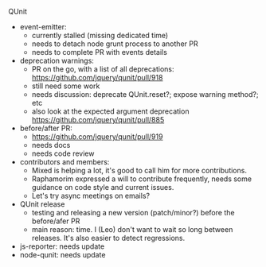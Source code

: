 QUnit

* event-emitter:
  * currently stalled (missing dedicated time)
  * needs to detach node grunt process to another PR
  * needs to complete PR with events details
* deprecation warnings:
  * PR on the go, with a list of all deprecations: https://github.com/jquery/qunit/pull/918
  * still need some work
  * needs discussion: deprecate QUnit.reset?; expose warning method?; etc
  * also look at the expected argument deprecation https://github.com/jquery/qunit/pull/885
* before/after PR:
  * https://github.com/jquery/qunit/pull/919
  * needs docs
  * needs code review
* contributors and members:
  * Mixed is helping a lot, it's good to call him for more contributions.
  * Raphamorim expressed a will to contribute frequently, needs some guidance on code style and current issues.
  * Let's try async meetings on emails?
* QUnit release
  * testing and releasing a new version (patch/minor?) before the before/afer PR
  * main reason: time. I (Leo) don't want to wait so long between releases. It's also easier to detect regressions.
* js-reporter: needs update
* node-qunit: needs update
